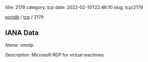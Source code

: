 title: 2179
category: tcp
date: 2022-02-10T22:46:10
slug: tcp/2179

[portdb](/) / [tcp](/category/tcp.html) / 2179


## IANA Data

_Name:_ vmrdp

_Description:_ Microsoft RDP for virtual machines


